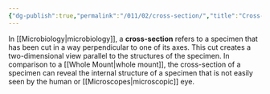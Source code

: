 ```yaml
---
{"dg-publish":true,"permalink":"/011/02/cross-section/","title":"Cross-Section","tags":["BIOL422"]}
---
```


In [[Microbiology\|microbiology]], a **cross-section** refers to a specimen that has been cut in a way perpendicular to one of its axes. This cut creates a two-dimensional view parallel to the structures of the specimen. In comparison to a [[Whole Mount\|whole mount]], the cross-section of a specimen can reveal the internal structure of a specimen that is not easily seen by the human or [[Microscopes\|microscopic]] eye.